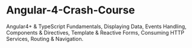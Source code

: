 # Angular-4-Crash-Course
Angular4+ &amp; TypeScript Fundamentals, Displaying Data, Events Handling, Components &amp; Directives, Template &amp; Reactive Forms, Consuming HTTP Services, Routing &amp; Navigation.
